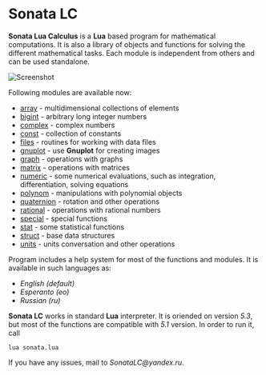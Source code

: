 # Sonata LC
**Sonata Lua Calculus** is a **Lua** based program for mathematical computations. It is also a library of objects and functions for solving the different mathematical tasks. Each module is independent from others and can be used standalone.

![Screenshot](https://user-images.githubusercontent.com/20392522/51679461-17989b00-1ff0-11e9-83f8-922a3356f505.png)

Following modules are available now:
* [array](https://github.com/mikhel1984/sonata/wiki/Example:-arrays) - multidimensional collections of elements
* [bigint](https://github.com/mikhel1984/sonata/wiki/Example:-bigint) - arbitrary long integer numbers
* [complex](https://github.com/mikhel1984/sonata/wiki/Example:-complex) - complex numbers
* [const](https://github.com/mikhel1984/sonata/wiki/Example:-const) - collection of constants
* [files](https://github.com/mikhel1984/sonata/wiki/Example:-files) - routines for working with data files
* [gnuplot](https://github.com/mikhel1984/sonata/wiki/Example:-gnuplot) - use **Gnuplot** for creating images
* [graph](https://github.com/mikhel1984/sonata/wiki/Example:-graph) - operations with graphs
* [matrix](https://github.com/mikhel1984/sonata/wiki/Example:-matrix) - operations with matrices
* [numeric](https://github.com/mikhel1984/sonata/wiki/Example:-numeric) - some numerical evaluations, such as integration, differentiation, solving equations
* [polynom](https://github.com/mikhel1984/sonata/wiki/Example:-polynom) - manipulations with polynomial objects
* [quaternion](https://github.com/mikhel1984/sonata/wiki/Example:-quaternion) - rotation and other operations
* [rational](https://github.com/mikhel1984/sonata/wiki/Example:-rational) - operations with rational numbers
* [special](https://github.com/mikhel1984/sonata/wiki/Example:-special) - special functions
* [stat](https://github.com/mikhel1984/sonata/wiki/Example:-stat) - some statistical functions
* [struct](https://github.com/mikhel1984/sonata/wiki/Example:-struct) - base data structures
* [units](https://github.com/mikhel1984/sonata/wiki/Example:-units) - units conversation and other operations

Program includes a help system for most of the functions and modules. It is available in such languages as:
* _English (default)_
* _Esperanto (eo)_
* _Russian (ru)_

**Sonata LC** works in standard **Lua** interpreter. It is oriended on version _5.3_, but most of the functions are compatible with _5.1_ version. In order to run it, call

    lua sonata.lua

If you have any issues, mail to _SonataLC@yandex.ru_. 
